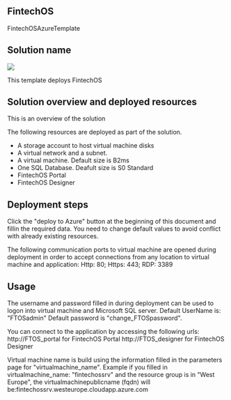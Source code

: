 ## FintechOS
FintechOSAzureTemplate

## Solution name

<a href="https://raw.githubusercontent.com/valentindumitrescu/FintechOS/master/basicFTOSdeploy.json" target="_blank">
<img src="https://raw.githubusercontent.com/valentindumitrescu/FintechOS/blob/ftos_core/deploytoazure.png"/>
</a>


This template deploys FintechOS


## Solution overview and deployed resources

This is an overview of the solution

The following resources are deployed as part of the solution.

- A storage account to host virtual machine disks
- A virtual network and a subnet.
- A virtual machine. Default size is B2ms
- One SQL Database. Deafult size is S0 Standard
- FintechOS Portal
- FintechOS Designer


## Deployment steps

Click the "deploy to Azure" button at the beginning of this document and fillin the required data. 
You need to change default values to avoid conflict with already existing resources.

The following communication ports to virtual machine are opened during deployment in order to accept connections from any location to virtual machine and application:
Http: 80; Https: 443; RDP: 3389

## Usage

The username and password filled in during deployment can be used to logon into virtual machine and Microsoft SQL server.
Default UserName is: "FTOSadmin"
Default password is "change_FTOSpassword".

You can connect to the application by accessing the following urls:
	http:/<virtualmachinepublicname>/FTOS_portal for FintechOS Portal
	http:/<virtualmachinepublicname>/FTOS_designer for FintechOS Designer

Virtual machine name is build using the information filled in the parameters page for "virtualmachine_name".
Example if you filled in virtualmachine_name: "fintechossrv" and the resource group is in "West Europe", the virtualmachinepublicname	(fqdn) will be:fintechossrv.westeurope.cloudapp.azure.com
	
	
